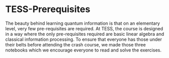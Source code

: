 # TESS-Prerequisites
The beauty behind learning quantum information is that on an elementary level, very few pre-requisites are required. At TESS, the course is designed in a way where the only pre-requisites required are basic linear algebra and classical information processing. To ensure that everyone has those under their belts before attending the crash course, we made those three notebooks which we encourage everyone to read and solve the exercises. 
